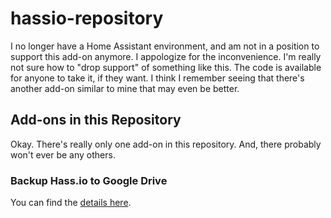 # hassio-repository
I no longer have a Home Assistant environment, and am not in a position to support this add-on anymore. I appologize for the inconvenience. I'm really not sure how to "drop support" of something like this. The code is available for anyone to take it, if they want. I think I remember seeing that there's another add-on similar to mine that may even be better.

## Add-ons in this Repository
Okay. There's really only one add-on in this repository. And, there probably won't ever be any others.
### Backup Hass[]().io to Google Drive
You can find the [details here](https://github.com/samccauley/addon-hassiogooglebackup).
